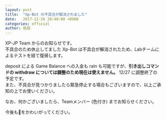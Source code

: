 ```yaml
---
layout: post
title:  "Xp-Bot の不具合が解消されました"
date:   2017-12-26 20:40:00 +0900
categories: official
author: 依田
---  
```

XP-JP Team からのお知らせです。  
不具合のため休止してました Xp-Bot は不具合が解消されたため、Labチームによるテストを経て復帰します。  

deposit による Game Balance への入金も rain も可能ですが、**引き出しコマンドの withdraw については調整のため現在は使えません。** 12/27 に調整終了の予定です。  
また、不具合が見つかりましたら緊急停止する場合もございますので、以上ご承知の上でお使いください。  

なお、何かございましたら、Teamメンバー (色付き) までお知らせください。  

今後も🐹をかわいがってください。  
